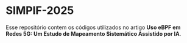 # SIMPIF-2025

Esse repositório contem os códigos utilizados no artigo **Uso eBPF em Redes 5G: Um Estudo de Mapeamento Sistemático Assistido por IA**.
